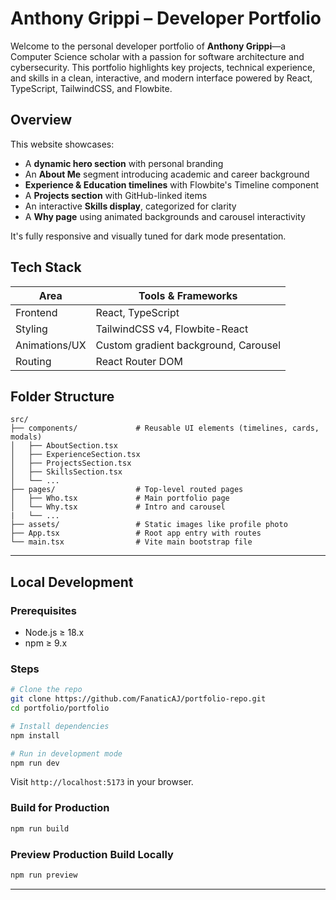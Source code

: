 
# Anthony Grippi – Developer Portfolio

Welcome to the personal developer portfolio of **Anthony Grippi**—a Computer Science scholar with a passion for software architecture and cybersecurity. This portfolio highlights key projects, technical experience, and skills in a clean, interactive, and modern interface powered by React, TypeScript, TailwindCSS, and Flowbite.

## Overview

This website showcases:

* A **dynamic hero section** with personal branding
* An **About Me** segment introducing academic and career background
* **Experience & Education timelines** with Flowbite's Timeline component
* A **Projects section** with GitHub-linked items
* An interactive **Skills display**, categorized for clarity
* A **Why page** using animated backgrounds and carousel interactivity

It's fully responsive and visually tuned for dark mode presentation.

## Tech Stack

| Area                  | Tools & Frameworks                   |
| --------------------- | ------------------------------------ |
| Frontend              | React, TypeScript                    |
| Styling               | TailwindCSS v4, Flowbite-React       |
| Animations/UX         | Custom gradient background, Carousel |
| Routing               | React Router DOM                     |


## Folder Structure

```
src/
├── components/             # Reusable UI elements (timelines, cards, modals)
│   ├── AboutSection.tsx
│   ├── ExperienceSection.tsx
│   ├── ProjectsSection.tsx
│   ├── SkillsSection.tsx
│   └── ...
├── pages/                  # Top-level routed pages
│   ├── Who.tsx             # Main portfolio page
│   └── Why.tsx             # Intro and carousel
|   └── ...
├── assets/                 # Static images like profile photo
├── App.tsx                 # Root app entry with routes
└── main.tsx                # Vite main bootstrap file
```

---

## Local Development

### Prerequisites

* Node.js ≥ 18.x
* npm ≥ 9.x

### Steps

```bash
# Clone the repo
git clone https://github.com/FanaticAJ/portfolio-repo.git
cd portfolio/portfolio

# Install dependencies
npm install

# Run in development mode
npm run dev
```

Visit `http://localhost:5173` in your browser.

### Build for Production

```bash
npm run build
```

### Preview Production Build Locally

```bash
npm run preview
```

---
